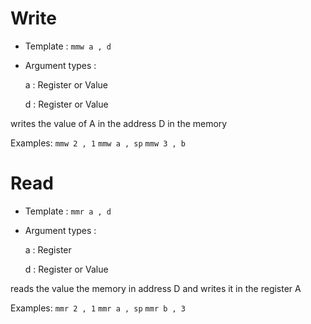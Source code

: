 # Write
- Template : `mmw a , d`

- Argument types :

    a : Register or Value

    d : Register or Value

writes the value of A in the address D in the memory

Examples:
`mmw 2 , 1`
`mmw a , sp`
`mmw 3 , b`



# Read
- Template : `mmr a , d`

- Argument types :

    a : Register

    d : Register or Value

reads the value the memory in address D and writes it in the register A

Examples:
`mmr 2 , 1`
`mmr a , sp`
`mmr b , 3`








